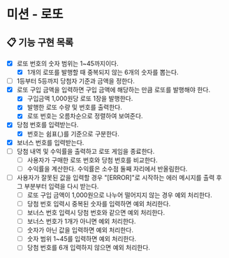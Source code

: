 # 미션 - 로또

## 📋 기능 구현 목록

- [x] 로또 번호의 숫자 범위는 1~45까지이다.
  - [x] 1개의 로또를 발행할 때 중복되지 않는 6개의 숫자를 뽑는다.
- [ ] 1등부터 5등까지 당첨자 기준과 금액을 정한다.
- [x] 로또 구입 금액을 입력하면 구입 금액에 해당하는 만큼 로또를 발행해야 한다.
  - [x] 구입금액 1,000원당 로또 1장을 발행한다.
  - [x] 발행한 로또 수량 및 번호를 출력한다. 
  - [x] 로또 번호는 오름차순으로 정렬하여 보여준다.
- [x] 당첨 번호를 입력받는다.
  - [x] 번호는 쉼표(,)를 기준으로 구분한다.
- [x] 보너스 번호를 입력받는다.
- [ ] 당첨 내역 및 수익률을 출력하고 로또 게임을 종료한다.
  - [ ] 사용자가 구매한 로또 번호와 당첨 번호를 비교한다.
  - [ ] 수익률을 계산한다. 수익률은 소수점 둘째 자리에서 반올림한다.
- [ ] 사용자가 잘못된 값을 입력할 경우 "[ERROR]"로 시작하는 에러 메시지를 출력 후 그 부분부터 입력을 다시 받는다.
  - [ ] 로또 구입 금액이 1,000원으로 나누어 떨어지지 않는 경우 예외 처리한다.
  - [ ] 당첨 번호 입력시 중복된 숫자를 입력하면 예외 처리한다.
  - [ ] 보너스 번호 입력시 당첨 번호와 같으면 예외 처리한다.
  - [ ] 보너스 번호가 1개가 아니면 예외 처리한다.
  - [ ] 숫자가 아닌 값을 입력하면 예외 처리한다.
  - [ ] 숫자 범위 1~45를 입력하면 예외 처리한다.
  - [ ] 당첨 번호를 6개 입력하지 않으면 예외 처리한다.